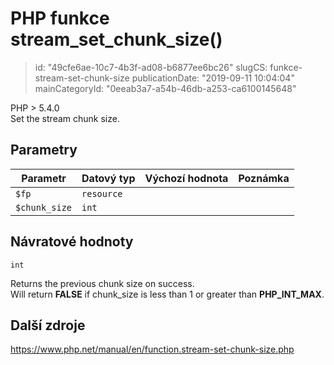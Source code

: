 PHP funkce stream_set_chunk_size()
================================

> id: "49cfe6ae-10c7-4b3f-ad08-b6877ee6bc26"
> slugCS: funkce-stream-set-chunk-size
> publicationDate: "2019-09-11 10:04:04"
> mainCategoryId: "0eeab3a7-a54b-46db-a253-ca6100145648"

PHP > 5.4.0<br/>
Set the stream chunk size.


Parametry
--------------

| Parametr | Datový typ | Výchozí hodnota | Poznámka |
|-----|-----|-----|-----|
| `$fp` | `resource` |  |  |
| `$chunk_size` | `int` |  |  |


Návratové hodnoty
----------------

`int`

Returns the previous chunk size on success.<br>
Will return <b>FALSE</b> if chunk_size is less than 1 or greater than <b>PHP_INT_MAX</b>.

Další zdroje
------------

https://www.php.net/manual/en/function.stream-set-chunk-size.php
